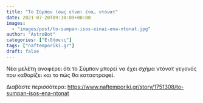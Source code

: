 ```yaml
---
title: "To Σύμπαν ίσως είναι ένα… ντόνατ"
date: 2021-07-20T09:10:09+00:00
images:
  - "images/post/to-sumpan-isos-einai-ena-ntonat.jpg"
author: "AstroBot"
categories: ["Ειδήσεις"]
tags: ["naftemporiki.gr"]
draft: false
---
```


Νέα μελέτη αναφέρει ότι το Σύμπαν μπορεί να έχει σχήμα ντόνατ γεγονός που καθορίζει και το πώς θα καταστραφεί.

Διαβάστε περισσότερα: https://www.naftemporiki.gr/story/1751308/to-sumpan-isos-ena-ntonat
